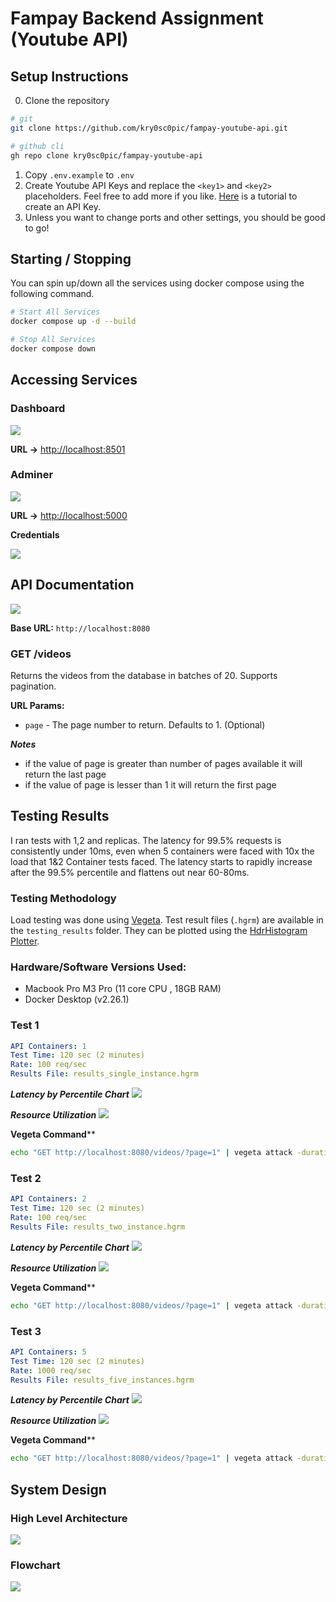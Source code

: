# Fampay Backend Assignment (Youtube API)

## Setup Instructions
0. Clone the repository
```bash
# git
git clone https://github.com/kry0sc0pic/fampay-youtube-api.git

# github cli
gh repo clone kry0sc0pic/fampay-youtube-api
```
1. Copy `.env.example` to `.env`
2. Create Youtube API Keys and replace the `<key1>` and `<key2>` placeholders. Feel free to add more if you like. [Here](https://scribehow.com/shared/Get_API_key_for_Fampay_Assignment__yJsvVKDUT4SFxx3DJ4Yh9Q) is a tutorial to create an API Key.
2. Unless you want to change ports and other settings, you should be good to go!

## Starting / Stopping
You can spin up/down all the services using docker compose using the following command.

```bash
# Start All Services
docker compose up -d --build

# Stop All Services
docker compose down
```

## Accessing Services
### Dashboard
<img src="docs/streamlit.png">

**URL ->** [http://localhost:8501](http://localhost:8501)

### Adminer
<img src="docs/adminer.png">

**URL ->** [http://localhost:5000](http://localhost:5000)

**Credentials**

<img src="docs/adminer_credentials.png">

## API Documentation
<img src="docs/api.png">

**Base URL:** `http://localhost:8080`

### GET /videos
Returns the videos from the database in batches of 20. Supports pagination.

**URL Params:**
- `page` - The page number to return. Defaults to 1. (Optional)

***Notes***
- if the value of page is greater than number of pages available it will return the last page
- if the value of page is lesser than 1 it will return the first page

## Testing Results
I ran tests with 1,2 and replicas. The latency for 99.5% requests is consistently under 10ms, even when 5 containers were faced with 10x the load that 1&2 Container tests faced. The latency starts to rapidly increase after the 99.5% percentile and flattens out near 60-80ms.

### Testing Methodology

Load testing was done using [Vegeta](https://github.com/tsenart/vegeta). Test result files (`.hgrm`) are available in the `testing_results` folder. They can be plotted using the [HdrHistogram Plotter](https://hdrhistogram.github.io/HdrHistogram/plotFiles.html).

### Hardware/Software Versions Used:
- Macbook Pro M3 Pro (11 core CPU , 18GB RAM)
- Docker Desktop (v2.26.1)

### Test 1
```YAML
API Containers: 1
Test Time: 120 sec (2 minutes)
Rate: 100 req/sec
Results File: results_single_instance.hgrm 
```
***Latency by Percentile Chart***
<img src="testing_results/histogram_single_instance.png">

***Resource Utilization***
<img src="testing_results/resources_single_instance.png">

**Vegeta Command****
```bash
echo "GET http://localhost:8080/videos/?page=1" | vegeta attack -duration=120s -rate 100 | tee results.bin | vegeta report -type=hdrplot >> results_single_instance.hgrm
```

### Test 2
```YAML
API Containers: 2
Test Time: 120 sec (2 minutes)
Rate: 100 req/sec
Results File: results_two_instance.hgrm
```
***Latency by Percentile Chart***
<img src="testing_results/histogram_two_instances.png">

***Resource Utilization***
<img src="testing_results/resources_two_instances.png">

**Vegeta Command****
```bash
echo "GET http://localhost:8080/videos/?page=1" | vegeta attack -duration=120s -rate 100 | tee results.bin | vegeta report -type=hdrplot >> results_two_instances.hgrm
```

### Test 3
```YAML
API Containers: 5
Test Time: 120 sec (2 minutes)
Rate: 1000 req/sec
Results File: results_five_instances.hgrm
```
***Latency by Percentile Chart***
<img src="testing_results/histogram_two_instances.png">

***Resource Utilization***
<img src="testing_results/resources_two_instances.png">

**Vegeta Command****
```bash
echo "GET http://localhost:8080/videos/?page=1" | vegeta attack -duration=120s -rate 1000 | tee results.bin | vegeta report -type=hdrplot >> results_five_instances.hgrm
```

## System Design
### High Level Architecture
<img src="docs/architecture.png">

### Flowchart
<img src="docs/logic_flowchart.png">